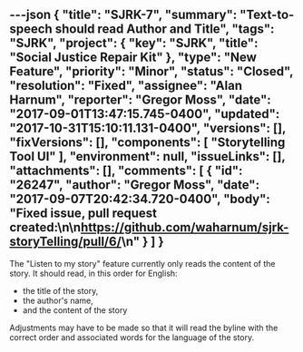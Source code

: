 ---json
{
  "title": "SJRK-7",
  "summary": "Text-to-speech should read Author and Title",
  "tags": "SJRK",
  "project": {
    "key": "SJRK",
    "title": "Social Justice Repair Kit"
  },
  "type": "New Feature",
  "priority": "Minor",
  "status": "Closed",
  "resolution": "Fixed",
  "assignee": "Alan Harnum",
  "reporter": "Gregor Moss",
  "date": "2017-09-01T13:47:15.745-0400",
  "updated": "2017-10-31T15:10:11.131-0400",
  "versions": [],
  "fixVersions": [],
  "components": [
    "Storytelling Tool UI"
  ],
  "environment": null,
  "issueLinks": [],
  "attachments": [],
  "comments": [
    {
      "id": "26247",
      "author": "Gregor Moss",
      "date": "2017-09-07T20:42:34.720-0400",
      "body": "Fixed issue, pull request created:\n\n<https://github.com/waharnum/sjrk-storyTelling/pull/6/>\n"
    }
  ]
}
---
The "Listen to my story" feature currently only reads the content of the story. It should read, in this order for English:

* the title of the story,
* the author's name,
* and the content of the story

Adjustments may have to be made so that it will read the byline with the correct order and associated words for the language of the story.

        